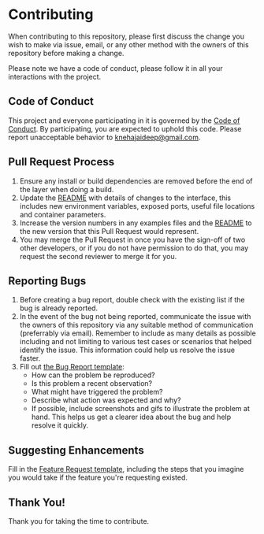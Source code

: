 # Contributing

When contributing to this repository, please first discuss the change you wish to make via issue,
email, or any other method with the owners of this repository before making a change. 

Please note we have a code of conduct, please follow it in all your interactions with the project.

## Code of Conduct

This project and everyone participating in it is governed by the [Code of Conduct](CODE_OF_CONDUCT.md). By participating, you are expected to uphold this code. Please report unacceptable behavior to [knehajaideep@gmail.com](mailto:knehajaideep@gmail.com).

## Pull Request Process

1. Ensure any install or build dependencies are removed before the end of the layer when doing a 
   build.
2. Update the [README](README.md) with details of changes to the interface, this includes new environment 
   variables, exposed ports, useful file locations and container parameters.
3. Increase the version numbers in any examples files and the [README](README.md) to the new version that this
   Pull Request would represent. 
4. You may merge the Pull Request in once you have the sign-off of two other developers, or if you 
   do not have permission to do that, you may request the second reviewer to merge it for you.
   
## Reporting Bugs

1. Before creating a bug report, double check with the existing list if the bug is already reported.
2. In the event of the bug not being reported, communicate the issue with the owners of this repository via any suitable method of communication (preferrably via email). Remember    to include as many details as possible including and not limiting to various test cases or scenarios that helped identify the issue. This information could help us resolve the    issue faster.
3. Fill out [the Bug Report template](https://github.com/nehajaideep/WolfTrack2.0/blob/Group10StableBranch/issue_templates/Bug_Report.md):
   * How can the problem be reproduced?
   * Is this problem a recent observation?
   * What might have triggered the problem?
   * Describe what action was expected and why?
   * If possible, include screenshots and gifs to illustrate the problem at hand. This helps us get a clearer idea about the bug and help resolve it quickly.


## Suggesting Enhancements
Fill in the [Feature Request template](https://github.com/nehajaideep/WolfTrack2.0/blob/Group10StableBranch/issue_templates/Feature_Request.md), including the steps that you imagine you would take if the feature you're requesting existed.

## Thank You!

Thank you for taking the time to contribute.